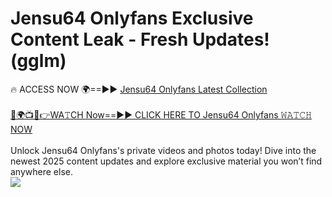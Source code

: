 # Jensu64 Onlyfans Exclusive Content Leak - Fresh Updates! (gglm)

🔥 ACCESS NOW 🌍==►► <a href="https://tinyurl.com/kvy9nzfs" rel="nofollow">Jensu64 Onlyfans Latest Collection</a>
<br><br>
[🔴🌍📺📱👉WA𝚃CH Now==►► CLICK HERE TO Jensu64 Onlyfans 𝚆𝙰𝚃𝙲𝙷 NOW](https://tinyurl.com/kvy9nzfs)
<br><br>
Unlock Jensu64 Onlyfans's private videos and photos today! Dive into the newest 2025 content updates and explore exclusive material you won’t find anywhere else.
<br>
<a href="https://tinyurl.com/kvy9nzfs" rel="nofollow" data-target="animated-image.originalLink"><img src="https://camo.githubusercontent.com/8a4f000d20f83aca3bf7ec5f350d767afa0574a8a352519fd8cfa583a6f93a33/68747470733a2f2f692e696d6775722e636f6d2f644a486b345a712e676966" data-canonical-src="https://i.imgur.com/dJHk4Zq.gif" style="max-width: 100%; display: inline-block;" data-target="animated-image.originalImage"></a>
<br>
